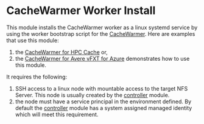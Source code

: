 # CacheWarmer Worker Install

This module installs the CacheWarmer worker as a linux systemd service by using the worker bootstrap script for the [CacheWarmer](../../../go/cmd/cachewarmer).  Here are examples that use this module:
1. the [CacheWarmer for HPC Cache](../../examples/HPC%20Cache/cachewarmer) or, 
2. the [CacheWarmer for Avere vFXT for Azure](../../examples/vfxt/cachewarmer) demonstrates how to use this module.

It requires the following:
1. SSH access to a linux node with mountable access to the target NFS Server.  This node is usually created by the [controller](../controller3) module.
2. the node must have a service principal in the environment defined.  By default the [controller](../controller3) module has a system assigned managed identity which will meet this requirement.

